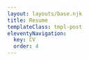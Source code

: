 ```yaml
---
layout: layouts/base.njk
title: Resume
templateClass: tmpl-post
eleventyNavigation:
  key: CV
  order: 4
---
```


<script src="https://documentcloud.adobe.com/view-sdk/main.js"></script>
<script type="text/javascript">
	document.addEventListener("adobe_dc_view_sdk.ready", function(){ 
		var adobeDCView = new AdobeDC.View({clientId: "%ADOBE_API_KEY%"});
		adobeDCView.previewFile({
			content:{location: {url: "https://rotemland.github.io/img/resume.pdf"}},
			metaData:{fileName: "resume.pdf"}
		}, {embedMode: "LIGHT_BOX"});
	});
</script>

